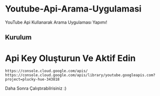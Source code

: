 # Youtube-Api-Arama-Uygulamasi

YouTube Api Kullanarak Arama Uygulaması Yapımı!

## Kurulum

Api Key Oluşturun Ve Aktif Edin
=
    https://console.cloud.google.com/apis/
    https://console.cloud.google.com/apis/library/youtube.googleapis.com?project=plucky-hue-343818

Daha Sonra Çalıştırabilrisiniz :)
